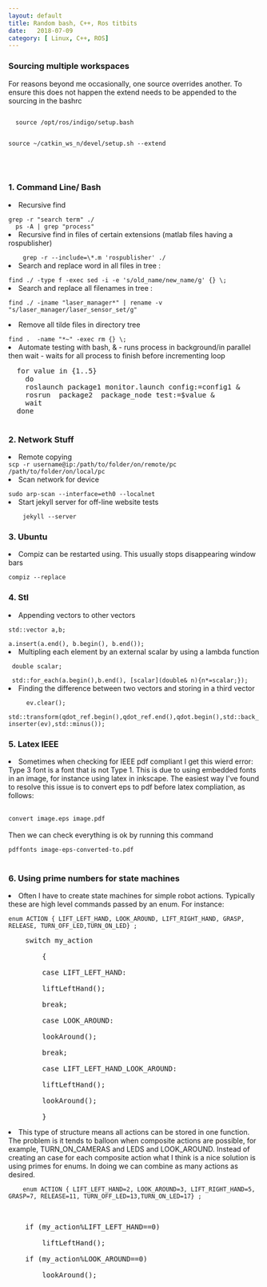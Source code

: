 ```yaml
---
layout: default
title: Random bash, C++, Ros titbits
date:   2018-07-09 
category: [ Linux, C++, ROS]
---
```


<h3> Sourcing multiple workspaces</h3>
<p>      
For reasons beyond me occasionally, one source overrides another. To ensure this does not happen the extend needs to be
  appended to the sourcing in the bashrc
</p>

<code>
  source /opt/ros/indigo/setup.bash 
  
  source ~/catkin_ws_n/devel/setup.sh --extend
</code>


<br>
<br>

<h3> 1. Command Line/ Bash </h3>
<li> Recursive find</li>  
<code>
grep -r "search term" ./
  ps -A | grep "process"
</code>


<li> Recursive find in files of certain extensions (matlab files having a rospublisher) </li>  
<code>
	grep -r --include=\*.m 'rospublisher' ./
</code>


<li> Search and replace word in all files in tree :</li>  
<code>
find ./ -type f -exec sed -i -e 's/old_name/new_name/g' {} \;
</code>
<li> Search and replace all filenames in tree : </li>  
<code>
find ./ -iname "laser_manager*" | rename -v "s/laser_manager/laser_sensor_set/g"
  </code>
<li> Remove all tilde files in directory tree </li> 
<code>
find .  -name "*~" -exec rm {} \;
</code>
  
<li> Automate testing with bash, & - runs process in background/in parallel then wait - waits for all process to finish before incrementing loop </li> 
<pre>
  for value in {1..5}
	do
	roslaunch package1 monitor.launch config:=config1 &
	rosrun  package2  package_node test:=$value &
	wait
  done
  </pre>
  
<h3> 2. Network Stuff </h3>
<li>  Remote copying 
<code>
scp -r username@ip:/path/to/folder/on/remote/pc /path/to/folder/on/local/pc
</code>
  
<li>  Scan network for device </li> 

  <code>
sudo arp-scan --interface=eth0 --localnet
</code>

<li> Start jekyll server for off-line website tests </li> 
<code>
    jekyll --server
</code>


<h3> 3. Ubuntu </h3>
<li> Compiz can be restarted using. This usually stops disappearing window bars </li> 

<code>
compiz --replace
</code>

<h3> 4. Stl </h3>
<li> Appending vectors to other vectors </li> 
<code>
std::vector<T> a,b; 	
	</code>
<code>
a.insert(a.end(), b.begin(), b.end());
</code>
	<li> Multipling each element by an external scalar by using a lambda function</li>	

<code>
 double scalar; 
</code>	
<code>
 std::for_each(a.begin(),b.end(), [scalar](double& n){n*=scalar;});	
</code>
	<li> Finding the difference between two vectors and storing in a third vector </li> 	
	
 <code>
	 ev.clear();
        std::transform(qdot_ref.begin(),qdot_ref.end(),qdot.begin(),std::back_inserter(ev),std::minus<double>());
</code>

<h3> 5. Latex IEEE </h3>
<li> Sometimes when checking for IEEE pdf compliant I get this wierd error: Type 3 font is a font that is not Type 1. This is due to using embedded fonts in an image, for instance using latex in inkscape. The easiest way I've found to resolve this issue is to convert eps to pdf before latex compliation, as follows:</li> 

<br>

<code>	
convert image.eps image.pdf
</code>


<br>
Then we can check everything is ok by running this command 
<br>
<code>	
pdffonts image-eps-converted-to.pdf
</code>
<br>

<h3> 6. Using prime numbers for state machines</h3>	

<li> Often I have to create state machines for simple robot actions. Typically these are high level commands passed by an enum. For instance:  </li> 

<code>	
enum ACTION { LIFT_LEFT_HAND, LOOK_AROUND, LIFT_RIGHT_HAND, GRASP, RELEASE, TURN_OFF_LED,TURN_ON_LED} ; 
</code>
<pre>
	switch my_action  <br />
		{ <br />
		case LIFT_LEFT_HAND:<br />
		liftLeftHand();	<br />
		break;<br />
		case LOOK_AROUND:<br />
		lookAround();<br />
		break;<br />
		case LIFT_LEFT_HAND_LOOK_AROUND:<br />
		liftLeftHand();	<br />
		lookAround();<br />
		}
</pre>	
	
<li> This type of structure means all actions can be stored in one function. The problem is it tends to balloon when composite 	actions are possible, for example, TURN_ON_CAMERAS and LEDS and LOOK_AROUND. Instead of creating an case for each composite action what I think is a nice solution is using primes for enums. In doing we can combine as many actions as desired. </li>

<code>		
	enum ACTION { LIFT_LEFT_HAND=2, LOOK_AROUND=3, LIFT_RIGHT_HAND=5, GRASP=7, RELEASE=11, TURN_OFF_LED=13,TURN_ON_LED=17} ;
</code> 

<pre>
<br />			
	if (my_action%LIFT_LEFT_HAND==0)<br />
		liftLeftHand();	<br />
	if (my_action%LOOK_AROUND==0)<br />
		lookAround();<br />
</pre>	
